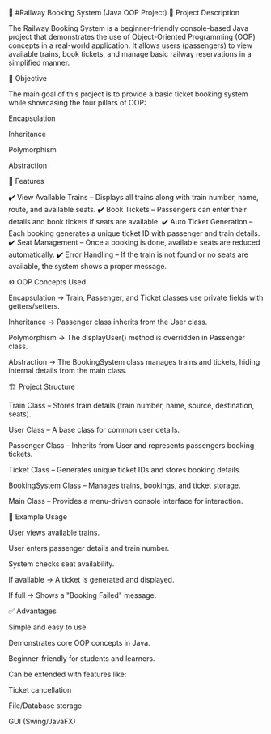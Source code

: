 🚆 #Railway Booking System (Java OOP Project)
📌 Project Description

The Railway Booking System is a beginner-friendly console-based Java project that demonstrates the use of Object-Oriented Programming (OOP) concepts in a real-world application.
It allows users (passengers) to view available trains, book tickets, and manage basic railway reservations in a simplified manner.

🎯 Objective

The main goal of this project is to provide a basic ticket booking system while showcasing the four pillars of OOP:

Encapsulation

Inheritance

Polymorphism

Abstraction

🧩 Features

✔️ View Available Trains – Displays all trains along with train number, name, route, and available seats.
✔️ Book Tickets – Passengers can enter their details and book tickets if seats are available.
✔️ Auto Ticket Generation – Each booking generates a unique ticket ID with passenger and train details.
✔️ Seat Management – Once a booking is done, available seats are reduced automatically.
✔️ Error Handling – If the train is not found or no seats are available, the system shows a proper message.

⚙️ OOP Concepts Used

Encapsulation → Train, Passenger, and Ticket classes use private fields with getters/setters.

Inheritance → Passenger class inherits from the User class.

Polymorphism → The displayUser() method is overridden in Passenger class.

Abstraction → The BookingSystem class manages trains and tickets, hiding internal details from the main class.

🏗️ Project Structure

Train Class – Stores train details (train number, name, source, destination, seats).

User Class – A base class for common user details.

Passenger Class – Inherits from User and represents passengers booking tickets.

Ticket Class – Generates unique ticket IDs and stores booking details.

BookingSystem Class – Manages trains, bookings, and ticket storage.

Main Class – Provides a menu-driven console interface for interaction.

📌 Example Usage

User views available trains.

User enters passenger details and train number.

System checks seat availability.

If available → A ticket is generated and displayed.

If full → Shows a "Booking Failed" message.

✅ Advantages

Simple and easy to use.

Demonstrates core OOP concepts in Java.

Beginner-friendly for students and learners.

Can be extended with features like:

Ticket cancellation

File/Database storage

GUI (Swing/JavaFX)
